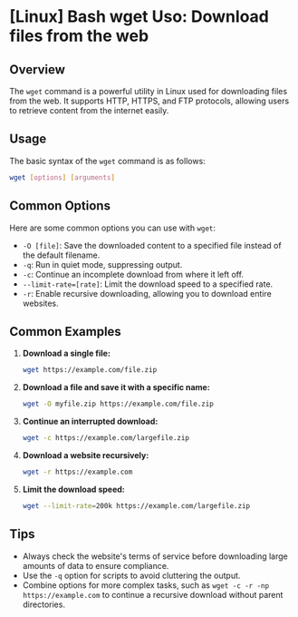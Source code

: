 # [Linux] Bash wget Uso: Download files from the web

## Overview
The `wget` command is a powerful utility in Linux used for downloading files from the web. It supports HTTP, HTTPS, and FTP protocols, allowing users to retrieve content from the internet easily.

## Usage
The basic syntax of the `wget` command is as follows:

```bash
wget [options] [arguments]
```

## Common Options
Here are some common options you can use with `wget`:

- `-O [file]`: Save the downloaded content to a specified file instead of the default filename.
- `-q`: Run in quiet mode, suppressing output.
- `-c`: Continue an incomplete download from where it left off.
- `--limit-rate=[rate]`: Limit the download speed to a specified rate.
- `-r`: Enable recursive downloading, allowing you to download entire websites.

## Common Examples

1. **Download a single file:**
   ```bash
   wget https://example.com/file.zip
   ```

2. **Download a file and save it with a specific name:**
   ```bash
   wget -O myfile.zip https://example.com/file.zip
   ```

3. **Continue an interrupted download:**
   ```bash
   wget -c https://example.com/largefile.zip
   ```

4. **Download a website recursively:**
   ```bash
   wget -r https://example.com
   ```

5. **Limit the download speed:**
   ```bash
   wget --limit-rate=200k https://example.com/largefile.zip
   ```

## Tips
- Always check the website's terms of service before downloading large amounts of data to ensure compliance.
- Use the `-q` option for scripts to avoid cluttering the output.
- Combine options for more complex tasks, such as `wget -c -r -np https://example.com` to continue a recursive download without parent directories.